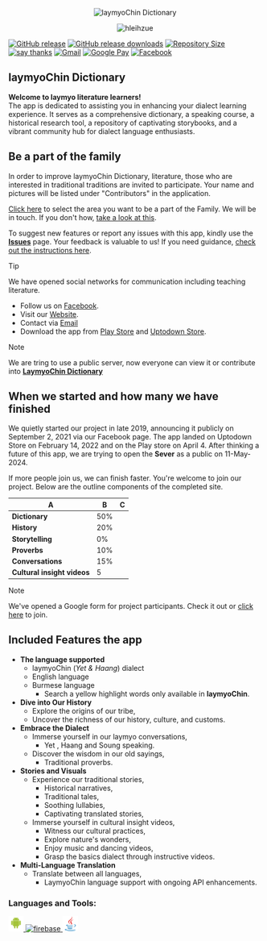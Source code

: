 <p align="center">
  <img src="https://github.com/hleihzue/LaymyoChin-Dictionary/assets/155907427/48fba0ba-1db7-4de3-bf59-668d421a50f3" alt="laymyoChin Dictionary" width="90">

</p>
<div align="center">
  <img src="https://komarev.com/ghpvc/?username=hleihzue&label=Visitors&color=ffff00&style=flat" alt="hleihzue" />
</div>

[![GitHub release](https://img.shields.io/github/release/hleihzue/LaymyoChin-Dictionary.svg)](https://github.com/hleihzue/LaymyoChin-Dictionary/releases) [![GitHub release downloads](https://img.shields.io/github/downloads/hleihzue/LaymyoChin-Dictionary/total.svg)](https://GitHub.com/hleihzue/LaymyoChin-Dictionary/releases/) [![Repository Size](https://img.shields.io/github/repo-size/hleihzue/LaymyoChin-Dictionary.svg)](https://github.com/hleihzue/LaymyoChin-Dictionary) [![say thanks](https://img.shields.io/badge/say-thanks-ff69b4.svg)](https://saythanks.io/to/hleihzue) [![Gmail](https://img.shields.io/badge/Gmail-%23D14836.svg?style=flat&logo=Gmail&logoColor=white)](mailto:laymyochin.dictionary@gmail.com) [![Google Pay](https://img.shields.io/badge/GooglePay-%233780F1.svg?style=flat&logo=Google-Pay&logoColor=white)](https://play.google.com/store/apps/details?id=chin.bk.hleihzue.yet.dictionary) [![Facebook](https://img.shields.io/badge/Facebook-%231877F2.svg?style=flat&logo=Facebook&logoColor=white)](https://www.facebook.com/profile.php?id=100095702314809&mibextid=ZbWKwL)

## laymyoChin Dictionary
**Welcome to laymyo literature learners!**     
The app is dedicated to assisting you in enhancing your dialect learning experience. It serves as a comprehensive dictionary, a speaking course, a historical research tool, a repository of captivating storybooks, and a vibrant community hub for dialect language enthusiasts.

## Be a part of the family
 In order to improve laymyoChin Dictionary, literature, those who are interested in traditional traditions are invited to participate.  Your name and pictures will be listed under "Contributors" in the application.

[Click here](https://forms.gle/LPEM9dKWJh24oMxTA) to select the area you want to be a part of the Family.  We will be in touch.  If you don't how, [take a look at this](https://www.facebook.com/share/p/GBXqNHwGJUNPXmVv/?mibextid=Nif5oz).

To suggest new features or report any issues with this app, kindly use the [**Issues**](https://github.com/hleihzue/LaymyoChin-Dictionary/issues/new) page. Your feedback is valuable to us! If you need guidance, [check out the instructions here](https://www.facebook.com/share/p/SCdwJwCA6xjpG5MC/?mibextid=Nif5oz).

> [!TIP]
> We have opened social networks for communication including teaching literature.
 * Follow us on [Facebook](https://www.facebook.com/profile.php?id=100095702314809&mibextid=ZbWKwL).
 * Visit our [Website](www.laymyochin.wordpress.com/).
 * Contact via [Email](mailto:laymyochin.dictionary@gmail.com)
 * Download the app from [Play Store](https://play.google.com/store/apps/details?id=chin.bk.hleihzue.yet.dictionary) and [Uptodown Store](https://yet-mm-dictionary.en.uptodown.com/android/download).

>[!NOTE]
> We are tring to use a public server, now everyone can view it or contribute into [**LaymyoChin Dictionary**](https://play.google.com/store/apps/details?id=chin.bk.hleihzue.yet.dictionary)
## When we started and how many we have finished
 We quietly started our project in late 2019, announcing it publicly on September 2, 2021 via our Facebook page. The app landed on Uptodown Store on February 14, 2022 and on the Play store on April 4. After thinking a future of this app, we are trying to open the **Sever** as a public on 11-May-2024.

 If more people join us, we can finish faster. You're welcome to join our project. Below are the outline components of the completed site.

| A                          | B         | C  |
| -------------------------- | --------- | -- |
| **Dictionary**                 | 50%       |    |
| **History**                    | 20%       |    |
| **Storytelling**               | 0%        |    |
| **Proverbs**                   | 10%       |    |
| **Conversations**              | 15%       |    |
| **Cultural insight videos**    | 5    |    |

> [!NOTE]
> We've opened a Google form for project participants. Check it out or [click here](https://forms.gle/LPEM9dKWJh24oMxTA) to join.

## Included Features the app
* **The language supported**
   * laymyoChin (*Yet & Haang*) dialect
   * English language
   * Burmese language
      + Search a yellow highlight words only available in **laymyoChin**.
* **Dive into Our History**
  * Explore the origins of our tribe,
  * Uncover the richness of our history, culture, and customs.
* **Embrace the Dialect**
    * Immerse yourself in our laymyo conversations,
        + Yet , Haang and Soung speaking.
    * Discover the wisdom in our old sayings,
        + Traditional proverbs.
*  **Stories and Visuals**
    *  Experience our traditional stories,
        + Historical narratives,
        + Traditional tales,
        + Soothing lullabies,
        + Captivating translated stories,
    *  Immerse yourself in cultural insight videos,
        + Witness our cultural practices,
        + Explore nature's wonders,
        + Enjoy music and dancing videos,
        + Grasp the basics dialect through instructive videos.
* **Multi-Language Translation**
   * Translate between all languages,
        + LaymyoChin language support with ongoing API enhancements.
      

<h3 align="left">Languages and Tools:</h3>
<p align="left"> <a href="https://developer.android.com" target="_blank" rel="noreferrer"> <img src="https://raw.githubusercontent.com/devicons/devicon/master/icons/android/android-original-wordmark.svg" alt="android" width="30" height="30"/> </a> <a href="https://firebase.google.com/" target="_blank" rel="noreferrer"> <img src="https://www.vectorlogo.zone/logos/firebase/firebase-icon.svg" alt="firebase" width="30" height="30"/> </a> <a href="https://www.java.com" target="_blank" rel="noreferrer"> <img src="https://raw.githubusercontent.com/devicons/devicon/master/icons/java/java-original.svg" alt="java" width="30" height="30"/> </a> </p>

